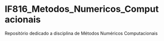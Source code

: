 # IF816_Metodos_Numericos_Computacionais
Repositório dedicado a disciplina de Métodos Numéricos Computacionais
